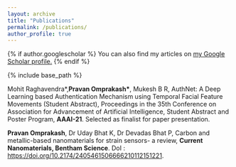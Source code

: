```yaml
---
layout: archive
title: "Publications"
permalink: /publications/
author_profile: true
---
```


{% if author.googlescholar %}
  You can also find my articles on <u><a href="{{author.googlescholar}}">my Google Scholar profile</a>.</u>
{% endif %}

{% include base_path %}

Mohit Raghavendra\*,<b>Pravan Omprakash\*</b>, Mukesh B R,  AuthNet: A Deep Learning based Authentication Mechanism using Temporal Facial Feature Movements (Student Abstract), Proceedings in the 35th Conference on Association for Advancement of Artificial Intelligence, Student Abstract and Poster Program, **AAAI-21**. Selected as finalist for paper presentation.

<b>Pravan Omprakash</b>, Dr Uday Bhat K, Dr Devadas Bhat P,  Carbon and metallic-based nanomaterials for strain sensors- a review, **Current Nanomaterials, Bentham Science**. DoI : https://doi.org/10.2174/2405461506666210112151221.  

